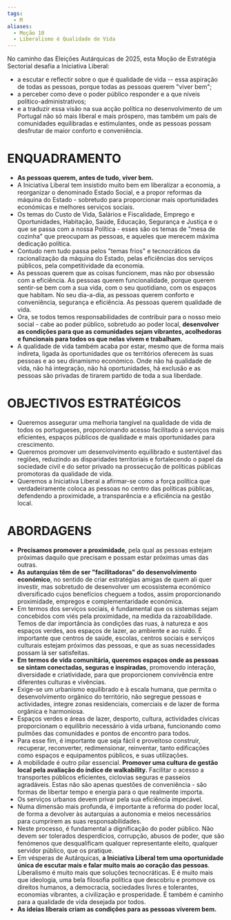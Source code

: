 ```yaml
---
tags:
  - M
aliases:
  - Moção 10
  - Liberalismo é Qualidade de Vida
---
```

No caminho das Eleições Autárquicas de 2025, esta Moção de Estratégia Sectorial desafia a Iniciativa Liberal:

- a escutar e reflectir sobre o que é qualidade de vida -- essa aspiração de todas as pessoas, porque todas as pessoas querem "viver bem";
- a perceber como deve o poder público responder e a que níveis político-administrativos;
- e a traduzir essa visão na sua acção política no desenvolvimento de um Portugal não só mais liberal e mais próspero, mas também um país de comunidades equilibradas e estimulantes, onde as pessoas possam desfrutar de maior conforto e conveniência.

# ENQUADRAMENTO

- **As pessoas querem, antes de tudo, viver bem.**
- A Iniciativa Liberal tem insistido muito bem em liberalizar a economia, a reorganizar o denominado Estado Social, e a propor reformas da máquina do Estado - sobretudo para proporcionar mais oportunidades económicas e melhores serviços sociais.
- Os temas do Custo de Vida, Salários e Fiscalidade, Emprego e Oportunidades, Habitação, Saúde, Educação, Segurança e Justiça e o que se passa com a nossa Política - esses são os temas de "mesa de cozinha" que preocupam as pessoas, e aqueles que merecem máxima dedicação política.
- Contudo nem tudo passa pelos "temas frios" e tecnocráticos da racionalização da máquina do Estado, pelas eficiências dos serviços públicos, pela competitividade da economia.
- As pessoas querem que as coisas funcionem, mas não por obsessão com a eficiência. As pessoas querem funcionalidade, porque querem sentir-se bem com a sua vida, com o seu quotidiano, com os espaços que habitam. No seu dia-a-dia, as pessoas querem conforto e conveniência, segurança e eficiência. As pessoas querem qualidade de vida.
- Ora, se todos temos responsabilidades de contribuir para o nosso meio social - cabe ao poder público, sobretudo ao poder local, **desenvolver as condições para que as comunidades sejam vibrantes, acolhedoras e funcionais para todos os que nelas vivem e trabalham.**
- A qualidade de vida também acaba por estar, mesmo que de forma mais indireta, ligada às oportunidades que os territórios oferecem às suas pessoas e ao seu dinamismo económico. Onde não há qualidade de vida, não há integração, não há oportunidades, há exclusão e as pessoas são privadas de tirarem partido de toda a sua liberdade.

# OBJECTIVOS ESTRATÉGICOS

- Queremos assegurar uma melhoria tangível na qualidade de vida de todos os portugueses, proporcionando acesso facilitado a serviços mais eficientes, espaços públicos de qualidade e mais oportunidades para crescimento.
- Queremos promover um desenvolvimento equilibrado e sustentável das regiões, reduzindo as disparidades territoriais e fortalecendo o papel da sociedade civil e do setor privado na prossecução de políticas públicas promotoras da qualidade de vida.
- Queremos a Iniciativa Liberal a afirmar-se como a força política que verdadeiramente coloca as pessoas no centro das políticas públicas, defendendo a proximidade, a transparência e a eficiência na gestão local.

# ABORDAGENS

- **Precisamos promover a proximidade**, pela qual as pessoas estejam próximas daquilo que precisam e possam estar próximas umas das outras.
- **As autarquias têm de ser "facilitadoras" do desenvolvimento económico**, no sentido de criar estratégias amigas de quem ali quer investir, mas sobretudo de desenvolver um ecossistema económico diversificado cujos benefícios cheguem a todos, assim proporcionando proximidade, empregos e complementaridade económica.
- Em termos dos serviços sociais, é fundamental que os sistemas sejam concebidos com viés pela proximidade, na medida da razoabilidade. Temos de dar importância às condições das ruas, à natureza e aos espaços verdes, aos espaços de lazer, ao ambiente e ao ruído. É importante que centros de saúde, escolas, centros sociais e serviços culturais estejam próximos das pessoas, e que as suas necessidades possam lá ser satisfeitas.
- **Em termos de vida comunitária, queremos espaços onde as pessoas se sintam conectadas, seguras e inspiradas**, promovendo interação, diversidade e criatividade, para que proporcionem convivência entre diferentes culturas e vivências.
- Exige-se um urbanismo equilibrado e à escala humana, que permita o desenvolvimento orgânico do território, não segregue pessoas e actividades, integre zonas residenciais, comerciais e de lazer de forma orgânica e harmoniosa.
- Espaços verdes e áreas de lazer, desporto, cultura, actividades cívicas proporcionam o equilíbrio necessário à vida urbana, funcionando como pulmões das comunidades e pontos de encontro para todos.
- Para esse fim, é importante que seja fácil e proveitoso construir, recuperar, reconverter, redimensionar, reinventar, tanto edificações como espaços e equipamentos públicos, e suas utilizações.
- A mobilidade é outro pilar essencial. **Promover uma cultura de gestão local pela avaliação do índice de walkability.** Facilitar o acesso a transportes públicos eficientes, ciclovias seguras e passeios agradáveis. Estas não são apenas questões de conveniência - são formas de libertar tempo e energia para o que realmente importa.
- Os serviços urbanos devem privar pela sua eficiência impecável.
- Numa dimensão mais profunda, é importante a reforma do poder local, de forma a devolver às autarquias a autonomia e meios necessários para cumprirem as suas responsabilidades.
- Neste processo, é fundamental a dignificação do poder público. Não devem ser tolerados desperdícios, corrupção, abusos de poder, que são fenómenos que desqualificam qualquer representante eleito, qualquer servidor público, que os pratique.
- Em vésperas de Autárquicas, **a Iniciativa Liberal tem uma oportunidade única de escutar mais e falar muito mais ao coração das pessoas**. Liberalismo é muito mais que soluções tecnocráticas. E é muito mais que ideologia, uma bela filosofia política que descobriu e promove os direitos humanos, a democracia, sociedades livres e tolerantes, economias vibrantes, a civilização e prosperidade. É também é caminho para a qualidade de vida desejada por todos.
- **As ideias liberais criam as condições para as pessoas viverem bem.**